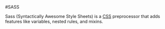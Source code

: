 #SASS

Sass (Syntactically Awesome Style Sheets) is a [CSS](/wiki/CSS) preprocessor that adds features like variables, nested rules, and mixins.